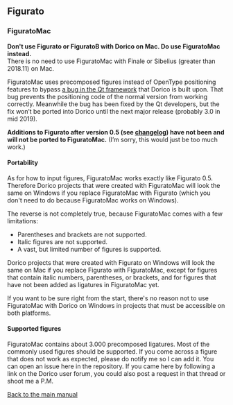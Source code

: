 ## Figurato

### FiguratoMac

**Don't use Figurato or FiguratoB with Dorico on Mac. Do use FiguratoMac instead.**  
There is no need to use FiguratoMac with Finale or Sibelius (greater than 2018.11) on Mac.

FiguratoMac uses precomposed figures instead of OpenType positioning features to bypass [a bug in the Qt framework](https://bugreports.qt.io/browse/QTBUG-69803) that Dorico is built upon. That bug prevents the positioning code of the normal version from working correctly. Meanwhile the bug has been fixed by the Qt developers, but the fix won’t be ported into Dorico until the next major release (probably 3.0 in mid 2019).

**Additions to Figurato after version 0.5 (see [changelog](changelog.md)) have not been and will not be ported to FiguratoMac.** (I’m sorry, this would just be too much work.)

#### Portability
As for how to input figures, FiguratoMac works exactly like Figurato 0.5. Therefore Dorico projects that were created with FiguratoMac will look the same on Windows if you replace FiguratoMac with Figurato (which you don't need to do because FiguratoMac works on Windows).

The reverse is not completely true, because FiguratoMac comes with a few limitations:

- Parentheses and brackets are not supported.
- Italic figures are not supported.
- A vast, but limited number of figures is supported.

Dorico projects that were created with Figurato on Windows will look the same on Mac if you replace Figurato with FiguratoMac, except for figures that contain italic numbers, parentheses, or brackets, and for figures that have not been added as ligatures in FiguratoMac yet.

If you want to be sure right from the start, there's no reason not to use FiguratoMac with Dorico on Windows in projects that must be accessible on both platforms.

#### Supported figures
FiguratoMac contains about 3.000 precomposed ligatures. Most of the commonly used figures should be supported. If you come across a figure that does not work as expected, please do notify me so I can add it. You can open an issue here in the repository. If you came here by following a link on the Dorico user forum, you could also post a request in that thread or shoot me a P.M.

[Back to the main manual](manual.md)